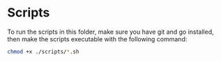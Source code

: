 # Scripts

To run the scripts in this folder, make sure you have git and go installed, then make the scripts executable with the following command:

```sh
chmod +x ./scripts/*.sh
```
